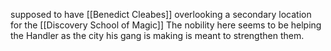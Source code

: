 supposed to have [[Benedict Cleabes]] overlooking a secondary location for the [[Discovery School of Magic]]
The nobility here seems to be helping the Handler as the city his gang is making is meant to strengthen them.